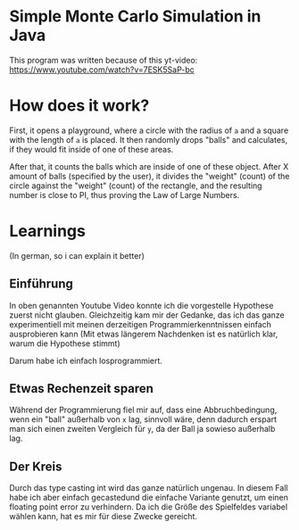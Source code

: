 # Simple Monte Carlo Simulation in Java

This program was written because of this yt-video:
https://www.youtube.com/watch?v=7ESK5SaP-bc

# How does it work?

First, it opens a playground, where a circle with the radius of `a` and a square with the length
of `a` is placed. It then randomly drops "balls" and calculates, if they would fit inside of one of these
areas. 

After that, it counts the balls which are inside of one of these object. 
After X amount of balls (specified by the user), it divides the "weight" (count) of the circle against the "weight" (count) of the rectangle, and the resulting number is close to PI, 
thus proving the Law of Large Numbers.

# Learnings

(In german, so i can explain it better)

## Einführung
In oben genannten Youtube Video konnte ich die vorgestelle Hypothese zuerst nicht glauben. Gleichzeitig kam mir der Gedanke, das ich das ganze experimentiell mit meinen derzeitigen Programmierkenntnissen
einfach ausprobieren kann (Mit etwas längerem Nachdenken ist es natürlich klar, warum die Hypothese stimmt)

Darum habe ich einfach losprogrammiert.

## Etwas Rechenzeit sparen
Während der Programmierung fiel mir auf, dass eine Abbruchbedingung, wenn ein "ball" außerhalb von `x` lag, sinnvoll wäre, denn dadurch erspart man sich einen zweiten Vergleich für `y`, da der Ball ja sowieso außerhalb lag.

## Der Kreis
Durch das type casting int wird das ganze natürlich ungenau. In diesem Fall habe ich aber einfach gecastedund die einfache Variante genutzt, um einen floating point error zu verhindern. Da ich die Größe des Spielfeldes variabel wählen kann,
hat es mir für diese Zwecke gereicht.
